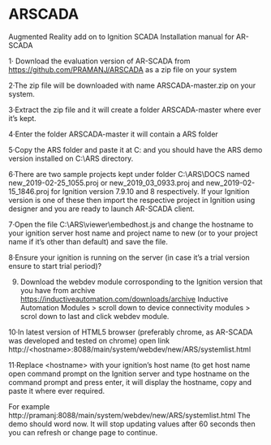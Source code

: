 # ARSCADA
Augmented Reality add on to Ignition SCADA
Installation manual for AR-SCADA

1· Download the evaluation version of AR-SCADA from https://github.com/PRAMANJ/ARSCADA as a zip file on your system

2·The zip file will be downloaded with name ARSCADA-master.zip on your system.

3·Extract the zip file and it will create a folder ARSCADA-master where ever it’s kept.

4·Enter the folder ARSCADA-master it will contain a ARS folder

5·Copy the ARS folder and paste it at C: and you should have the ARS demo version installed on C:\ARS directory.

6·There are two sample projects kept under folder C:\ARS\DOCS named new_2019-02-25_1055.proj or new_2019_03_0933.proj and new_2019-02-15_1846.proj for Ignition version 7.9.10 and 8 respectively. If your Ignition version is one of these then import the respective project in Ignition using designer and you are ready to launch AR-SCADA client.

7·Open the file C:\ARS\viewer\embedhost.js and change the hostname to your ignition server host name and project name to new (or to your project name if it’s other than default) and save the file.

8·Ensure your ignition is running on the server (in case it’s a trial version ensure to start trial period)?

9. Download the webdev module corrosponding to the Ignition version that you have from archive https://inductiveautomation.com/downloads/archive Inductive Automation Modules > scroll down to device connectivity modules > scrol down to last and click webdev module.

10·In latest version of HTML5 browser (preferably chrome, as AR-SCADA was developed and tested on chrome)  open link
http://\<hostname\>:8088/main/system/webdev/new/ARS/systemlist.html
  
11·Replace \<hostname\> with your ignition’s host name (to get host name open command prompt on the Ignition server and type hostname on the command prompt and press enter, it will display the hostname, copy and paste it where ever required.
  
For example http://pramanj:8088/main/system/webdev/new/ARS/systemlist.html
The demo should word now. It will stop updating values after 60 seconds then you can refresh or change page to continue.
